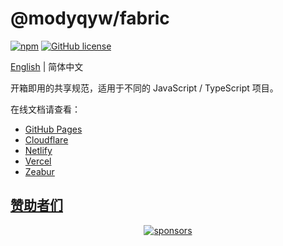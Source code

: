 # @modyqyw/fabric

[![npm](https://img.shields.io/npm/v/@modyqyw/fabric)](https://www.npmjs.com/package/@modyqyw/fabric)
[![GitHub license](https://img.shields.io/github/license/ModyQyW/fabric)](https://github.com/ModyQyW/fabric/blob/main/LICENSE)

[English](./README.md) | 简体中文

开箱即用的共享规范，适用于不同的 JavaScript / TypeScript 项目。

在线文档请查看：

- [GitHub Pages](https://modyqyw.github.io/fabric/zh-Hans/)
- [Cloudflare](https://modyqyw-fabric.pages.dev/zh-Hans/)
- [Netlify](https://modyqyw-fabric.netlify.app/zh-Hans/)
- [Vercel](https://modyqyw-fabric.vercel.app/zh-Hans/)
- [Zeabur](https://modyqyw-fabric.zeabur.app/zh-Hans/)

## [赞助者们](https://github.com/ModyQyW/sponsors)

<p align="center">
  <a href="https://cdn.jsdelivr.net/gh/ModyQyW/sponsors/sponsorkit/sponsors.svg">
    <img alt="sponsors" src="https://cdn.jsdelivr.net/gh/ModyQyW/sponsors/sponsorkit/sponsors.svg"/>
  </a>
</p>
